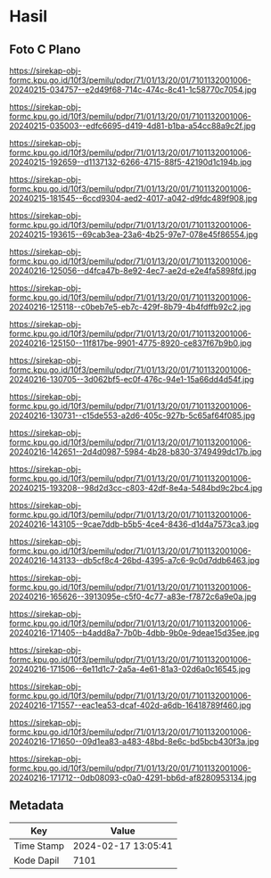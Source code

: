 # Hasil

## Foto C Plano

https://sirekap-obj-formc.kpu.go.id/10f3/pemilu/pdpr/71/01/13/20/01/7101132001006-20240215-034757--e2d49f68-714c-474c-8c41-1c58770c7054.jpg

https://sirekap-obj-formc.kpu.go.id/10f3/pemilu/pdpr/71/01/13/20/01/7101132001006-20240215-035003--edfc6695-d419-4d81-b1ba-a54cc88a9c2f.jpg

https://sirekap-obj-formc.kpu.go.id/10f3/pemilu/pdpr/71/01/13/20/01/7101132001006-20240215-192659--d1137132-6266-4715-88f5-42190d1c194b.jpg

https://sirekap-obj-formc.kpu.go.id/10f3/pemilu/pdpr/71/01/13/20/01/7101132001006-20240215-181545--6ccd9304-aed2-4017-a042-d9fdc489f908.jpg

https://sirekap-obj-formc.kpu.go.id/10f3/pemilu/pdpr/71/01/13/20/01/7101132001006-20240215-193615--69cab3ea-23a6-4b25-97e7-078e45f86554.jpg

https://sirekap-obj-formc.kpu.go.id/10f3/pemilu/pdpr/71/01/13/20/01/7101132001006-20240216-125056--d4fca47b-8e92-4ec7-ae2d-e2e4fa5898fd.jpg

https://sirekap-obj-formc.kpu.go.id/10f3/pemilu/pdpr/71/01/13/20/01/7101132001006-20240216-125118--c0beb7e5-eb7c-429f-8b79-4b4fdffb92c2.jpg

https://sirekap-obj-formc.kpu.go.id/10f3/pemilu/pdpr/71/01/13/20/01/7101132001006-20240216-125150--11f817be-9901-4775-8920-ce837f67b9b0.jpg

https://sirekap-obj-formc.kpu.go.id/10f3/pemilu/pdpr/71/01/13/20/01/7101132001006-20240216-130705--3d062bf5-ec0f-476c-94e1-15a66dd4d54f.jpg

https://sirekap-obj-formc.kpu.go.id/10f3/pemilu/pdpr/71/01/13/20/01/7101132001006-20240216-130731--c15de553-a2d6-405c-927b-5c65af64f085.jpg

https://sirekap-obj-formc.kpu.go.id/10f3/pemilu/pdpr/71/01/13/20/01/7101132001006-20240216-142651--2d4d0987-5984-4b28-b830-3749499dc17b.jpg

https://sirekap-obj-formc.kpu.go.id/10f3/pemilu/pdpr/71/01/13/20/01/7101132001006-20240215-193208--98d2d3cc-c803-42df-8e4a-5484bd9c2bc4.jpg

https://sirekap-obj-formc.kpu.go.id/10f3/pemilu/pdpr/71/01/13/20/01/7101132001006-20240216-143105--9cae7ddb-b5b5-4ce4-8436-d1d4a7573ca3.jpg

https://sirekap-obj-formc.kpu.go.id/10f3/pemilu/pdpr/71/01/13/20/01/7101132001006-20240216-143133--db5cf8c4-26bd-4395-a7c6-9c0d7ddb6463.jpg

https://sirekap-obj-formc.kpu.go.id/10f3/pemilu/pdpr/71/01/13/20/01/7101132001006-20240216-165626--3913095e-c5f0-4c77-a83e-f7872c6a9e0a.jpg

https://sirekap-obj-formc.kpu.go.id/10f3/pemilu/pdpr/71/01/13/20/01/7101132001006-20240216-171405--b4add8a7-7b0b-4dbb-9b0e-9deae15d35ee.jpg

https://sirekap-obj-formc.kpu.go.id/10f3/pemilu/pdpr/71/01/13/20/01/7101132001006-20240216-171506--6e11d1c7-2a5a-4e61-81a3-02d6a0c16545.jpg

https://sirekap-obj-formc.kpu.go.id/10f3/pemilu/pdpr/71/01/13/20/01/7101132001006-20240216-171557--eac1ea53-dcaf-402d-a6db-16418789f460.jpg

https://sirekap-obj-formc.kpu.go.id/10f3/pemilu/pdpr/71/01/13/20/01/7101132001006-20240216-171650--09d1ea83-a483-48bd-8e6c-bd5bcb430f3a.jpg

https://sirekap-obj-formc.kpu.go.id/10f3/pemilu/pdpr/71/01/13/20/01/7101132001006-20240216-171712--0db08093-c0a0-4291-bb6d-af8280953134.jpg


## Metadata

| Key        | Value               |
| ---------- | ------------------- |
| Time Stamp | 2024-02-17 13:05:41 |
| Kode Dapil | 7101                |



